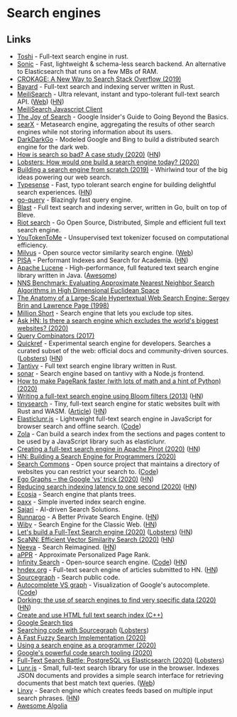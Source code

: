 # Search engines

## Links

- [Toshi](https://github.com/toshi-search/Toshi) - Full-text search engine in rust.
- [Sonic](https://github.com/valeriansaliou/sonic) - Fast, lightweight & schema-less search backend. An alternative to Elasticsearch that runs on a few MBs of RAM.
- [CROKAGE: A New Way to Search Stack Overflow (2019)](https://stackoverflow.blog/2019/08/14/crokage-a-new-way-to-search-stack-overflow/)
- [Bayard](https://github.com/mosuka/bayard) - Full-text search and indexing server written in Rust.
- [MeiliSearch](https://github.com/meilisearch/MeiliSearch) - Ultra relevant, instant and typo-tolerant full-text search API. ([Web](https://www.meilisearch.com/)) ([HN](https://news.ycombinator.com/item?id=22685831))
- [MeiliSearch Javascript Client](https://github.com/meilisearch/meilisearch-js)
- [The Joy of Search](https://mitpress.mit.edu/books/joy-search) - Google Insider's Guide to Going Beyond the Basics.
- [searX](https://searx.me/) - Metasearch engine, aggregating the results of other search engines while not storing information about its users.
- [DarkDarkGo](https://github.com/Bennington-Distributed-Systems-2017/DarkDarkGo) - Modeled Google and Bing to build a distributed search engine for the dark web.
- [How is search so bad? A case study (2020)](https://svilentodorov.xyz/blog/bad-search/) ([HN](https://news.ycombinator.com/item?id=22091944))
- [Lobsters: How would one build a search engine today? (2020)](https://lobste.rs/s/n8g3sj/how_would_one_build_search_engine_today)
- [Building a search engine from scratch (2019)](https://0x65.dev/blog/2019-12-06/building-a-search-engine-from-scratch.html) - Whirlwind tour of the big ideas powering our web search.
- [Typesense](https://github.com/typesense/typesense) - Fast, typo tolerant search engine for building delightful search experiences. ([HN](https://news.ycombinator.com/item?id=22181437))
- [go-query](https://github.com/rekki/go-query) - Blazingly fast query engine.
- [Blast](https://github.com/mosuka/blast) - Full text search and indexing server, written in Go, built on top of Bleve.
- [Riot search](https://github.com/go-ego/riot) - Go Open Source, Distributed, Simple and efficient full text search engine.
- [YouTokenToMe](https://github.com/VKCOM/YouTokenToMe) - Unsupervised text tokenizer focused on computational efficiency.
- [Milvus](https://github.com/milvus-io/milvus) - Open source vector similarity search engine. ([Web](https://milvus.io/))
- [PISA](https://github.com/pisa-engine/pisa) - Performant Indexes and Search for Academia. ([HN](https://news.ycombinator.com/item?id=22574459))
- [Apache Lucene](https://github.com/apache/lucene-solr) - High-performance, full featured text search engine library written in Java. ([Awesome](https://github.com/Anant/awesome-lucene))
- [NNS Benchmark: Evaluating Approximate Nearest Neighbor Search Algorithms in High Dimensional Euclidean Space](https://github.com/DBWangGroupUNSW/nns_benchmark)
- [The Anatomy of a Large-Scale Hypertextual Web Search Engine: Sergey Brin and Lawrence Page (1998)](http://infolab.stanford.edu/~backrub/google.html)
- [Million Short](https://millionshort.com/) - Search engine that lets you exclude top sites.
- [Ask HN: Is there a search engine which excludes the world's biggest websites? (2020)](https://news.ycombinator.com/item?id=23202850)
- [Query Combinators (2017)](https://arxiv.org/abs/1702.08409)
- [Quickref](https://quickref.dev/) - Experimental search engine for developers. Searches a curated subset of the web: official docs and community-driven sources. ([Lobsters](https://lobste.rs/s/dji0it/experimental_search_engine_for)) ([HN](https://news.ycombinator.com/item?id=23263918))
- [Tantivy](https://github.com/tantivy-search/tantivy) - Full text search engine library written in Rust.
- [sonar](https://github.com/arso-project/sonar-tantivy) - Search engine based on tantivy with a Node.js frontend.
- [How to make PageRank faster (with lots of math and a hint of Python) (2020)](https://dev.to/karjudev/how-to-make-pagerank-faster-with-lots-of-math-and-a-hint-of-python-2e92)
- [Writing a full-text search engine using Bloom filters (2013)](https://www.stavros.io/posts/bloom-filter-search-engine/) ([HN](https://news.ycombinator.com/item?id=23473365))
- [tinysearch](https://github.com/mre/tinysearch) - Tiny, full-text search engine for static websites built with Rust and WASM. ([Article](https://endler.dev/2019/tinysearch/)) ([HN](https://news.ycombinator.com/item?id=23473303))
- [Elasticlunr.js](http://elasticlunr.com/) - Lightweight full-text search engine in JavaScript for browser search and offline search. ([Code](https://github.com/weixsong/elasticlunr.js))
- [Zola](https://www.getzola.org/documentation/content/search/) - Can build a search index from the sections and pages content to be used by a JavaScript library such as elasticlunr.
- [Creating a full-text search engine in Apache Pinot (2020)](https://medium.com/apache-pinot-developer-blog/text-analytics-on-apache-pinot-cbf5c45d282c) ([HN](https://news.ycombinator.com/item?id=23480941))
- [HN: Building a Search Engine for Programmers (2020)](https://news.ycombinator.com/item?id=23512071)
- [Search Commons](https://searchcommons.org/) - Open source project that maintains a directory of websites you can restrict your search to. ([Code](https://github.com/antontarasenko/searchcommons))
- [Ego Graphs – the Google ‘vs’ trick (2020)](https://medium.com/applied-data-science/the-google-vs-trick-618c8fd5359f) ([HN](https://news.ycombinator.com/item?id=23599177))
- [Reducing search indexing latency to one second (2020)](https://blog.twitter.com/engineering/en_us/topics/infrastructure/2020/reducing-search-indexing-latency-to-one-second.html) ([HN](https://news.ycombinator.com/item?id=23652097))
- [Ecosia](https://www.ecosia.org/?c=en) - Search engine that plants trees.
- [paxx](https://github.com/jackdoe/paxx) - Simple inverted index search engine.
- [Sajari](https://www.sajari.com/) - AI-driven Search Solutions.
- [Runnaroo](https://www.runnaroo.com/) - A Better Private Search Engine. ([HN](https://news.ycombinator.com/item?id=23771131))
- [Wiby](https://wiby.org/) - Search Engine for the Classic Web. ([HN](https://news.ycombinator.com/item?id=23926964))
- [Let's build a Full-Text Search engine (2020)](https://artem.krylysov.com/blog/2020/07/28/lets-build-a-full-text-search-engine/) ([Lobsters](https://lobste.rs/s/hi7pm5/let_s_build_full_text_search_engine)) ([HN](https://news.ycombinator.com/item?id=24051229))
- [ScaNN: Efficient Vector Similarity Search (2020)](https://ai.googleblog.com/2020/07/announcing-scann-efficient-vector.html) ([HN](https://news.ycombinator.com/item?id=23983906))
- [Neeva](https://neeva.co/) - Search Reimagined. ([HN](https://news.ycombinator.com/item?id=23960741))
- [aPPR](https://github.com/RoheLab/aPPR) - Approximate Personalized Page Rank.
- [Infinity Search](https://infinitysearch.co/) - Open-source search engine. ([Code](https://gitlab.com/infinitysearch/infinity-search)) ([HN](https://news.ycombinator.com/item?id=24080444))
- [hndex.org](https://hndex.org/) - Full-text search engine of articles submitted to HN. ([HN](https://news.ycombinator.com/item?id=24079592))
- [Sourcegraph](https://sourcegraph.com/search) - Search public code.
- [Autocomplete VS graph](https://anvaka.github.io/vs/?query=) - Visualization of Google's autocomplete. ([Code](https://github.com/anvaka/vs))
- [Dorking: the use of search engines to find very specific data (2020)](https://www.alec.fyi/dorking-how-to-find-anything-on-the-internet.html) ([HN](https://news.ycombinator.com/item?id=24101889))
- [Create and use HTML full text search index (C++)](https://stackoverflow.com/questions/3073390/create-and-use-html-full-text-search-index-c)
- [Google Search tips](https://www.avanderlee.com/optimization/developer-productivity-boost-with-google-search-tips-tricks/)
- [Searching code with Sourcegraph](https://lwn.net/SubscriberLink/828748/846c0800e1587f25/) ([Lobsters](https://lobste.rs/s/deizcm/searching_code_with_sourcegraph))
- [A Fast Fuzzy Search Implementation (2020)](https://www.objc.io/blog/2020/08/18/fuzzy-search/)
- [Using a search engine as a programmer (2020)](https://codewithoutrules.com/2020/08/17/search-engine-programmers/)
- [Google's powerful code search tooling (2020)](https://twitter.com/michaelrbock/status/1297954416637747201)
- [Full-Text Search Battle: PostgreSQL vs Elasticsearch (2020)](https://rocky.dev/full-text-search) ([Lobsters](https://lobste.rs/s/omaotj/full_text_search_battle_postgresql_vs))
- [Lunr.js](https://github.com/olivernn/lunr.js) - Small, full-text search library for use in the browser. Indexes JSON documents and provides a simple search interface for retrieving documents that best match text queries. ([Web](https://lunrjs.com/))
- [Linxy](https://golinxy.com/) - Search engine which creates feeds based on multiple input search phrases. ([HN](https://news.ycombinator.com/item?id=24564986))
- [Awesome Algolia](https://github.com/algolia/awesome-algolia)
